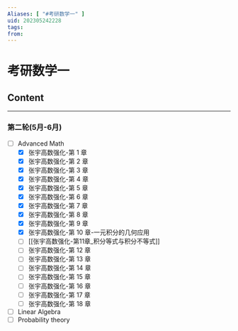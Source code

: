 ```yaml
---
Aliases: [ "#考研数学一" ]
uid: 202305242228
tags: 
from: 
---
```

# 考研数学一

## Content
---

### 第二轮(5月-6月)

- [ ] Advanced Math
	- [x] 张宇高数强化-第 1 章
	- [x] 张宇高数强化-第 2 章
	- [x] 张宇高数强化-第 3 章
	- [x] 张宇高数强化-第 4 章
	- [x] 张宇高数强化-第 5 章
	- [x] 张宇高数强化-第 6 章
	- [x] 张宇高数强化-第 7 章
	- [x] 张宇高数强化-第 8 章
	- [x] 张宇高数强化-第 9 章
	- [x] 张宇高数强化-第 10 章-一元积分的几何应用
	- [ ] [[张宇高数强化-第11章_积分等式与积分不等式]]
	- [ ] 张宇高数强化-第 12 章
	- [ ] 张宇高数强化-第 13 章
	- [ ] 张宇高数强化-第 14 章
	- [ ] 张宇高数强化-第 15 章
	- [ ] 张宇高数强化-第 16 章
	- [ ] 张宇高数强化-第 17 章
	- [ ] 张宇高数强化-第 18 章
- [ ] Linear Algebra
- [ ] Probability theory